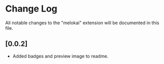 # Change Log

All notable changes to the "melokai" extension will be documented in this file.

## [0.0.2]

- Added badges and preview image to readme.
